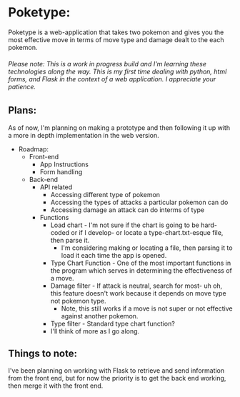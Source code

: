 
# Poketype:
Poketype is a web-application that takes two pokemon and gives you the most effective move in terms of move type and damage dealt to the each pokemon.

###### Please note: This is a work in progress build and I'm learning these technologies along the way. This is my first time dealing with python, html forms, and Flask in the context of a web application. I appreciate your patience.


## Plans:
As of now, I'm planning on making a prototype and then following it up with a more in depth implementation in the web version.
- Roadmap:
    + Front-end
        - App Instructions
        - Form handling
    + Back-end 
        - API related
            + Accessing different type of pokemon
            + Accessing the types of attacks a particular pokemon can do
            + Accessing damage an attack can do interms of type
        - Functions
            + Load chart - I'm not sure if the chart is going to be hard-coded or if I develop- or locate a type-chart.txt-esque file, then parse it.
                - I'm considering making or locating a file, then parsing it to load it each time the app is opened.
            + Type Chart Function - One of the most important functions in the program which serves in determining the effectiveness of a move.
            + Damage filter - If attack is neutral, search for most- uh oh, this feature doesn't work because it depends on move type not pokemon type.
                - Note, this still works if a move is not super or not effective against another pokemon.
            + Type filter - Standard type chart function?
            + I'll think of more as I go along.
## Things to note:
I've been planning on working with Flask to retrieve and send information from the front end, but for now the priority is to get the back end working, then merge it with the front end.